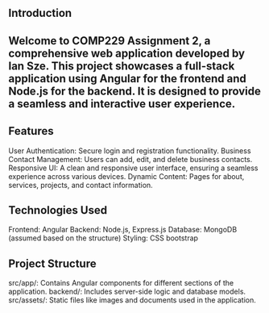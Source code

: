 ## Introduction
## Welcome to COMP229 Assignment 2, a comprehensive web application developed by Ian Sze. This project showcases a full-stack application using Angular for the frontend and Node.js for the backend. It is designed to provide a seamless and interactive user experience.

## Features
User Authentication: Secure login and registration functionality.
Business Contact Management: Users can add, edit, and delete business contacts.
Responsive UI: A clean and responsive user interface, ensuring a seamless experience across various devices.
Dynamic Content: Pages for about, services, projects, and contact information.
## Technologies Used
Frontend: Angular
Backend: Node.js, Express.js
Database: MongoDB (assumed based on the structure)
Styling: CSS bootstrap
## Project Structure
src/app/: Contains Angular components for different sections of the application.
backend/: Includes server-side logic and database models.
src/assets/: Static files like images and documents used in the application.
